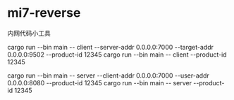# mi7-reverse
内网代码小工具

cargo run --bin main -- client --server-addr 0.0.0.0:7000 --target-addr 0.0.0.0:9502 --product-id 12345
cargo run --bin main -- client --product-id 12345

cargo run --bin main -- server --client-addr 0.0.0.0:7000 --user-addr 0.0.0.0:8080 --product-id 12345
cargo run --bin main -- server --product-id 12345
